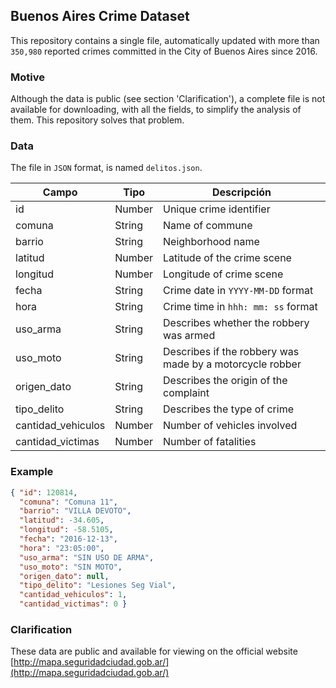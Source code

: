 ## Buenos Aires Crime Dataset
This repository contains a single file, automatically updated with more than `350,980` reported crimes committed in the City of Buenos Aires since 2016.

### Motive
Although the data is public (see section 'Clarification'), a complete file is not available for downloading, with all the fields, to simplify the analysis of them. This repository solves that problem.

### Data
The file in `JSON` format, is named `delitos.json`.

Campo | Tipo | Descripción
-- | -- | --
id | Number | Unique crime identifier
comuna | String | Name of commune
barrio | String | Neighborhood name
latitud | Number | Latitude of the crime scene
longitud | Number | Longitude of crime scene
fecha | String | Crime date in `YYYY-MM-DD` format
hora | String | Crime time in `hhh: mm: ss` format
uso_arma | String | Describes whether the robbery was armed
uso_moto | String | Describes if the robbery was made by a motorcycle robber
origen_dato | String | Describes the origin of the complaint
tipo_delito | String | Describes the type of crime
cantidad_vehiculos | Number | Number of vehicles involved
cantidad_victimas | Number | Number of fatalities

### Example
```JSON
{ "id": 120814,
  "comuna": "Comuna 11",
  "barrio": "VILLA DEVOTO",
  "latitud": -34.605,
  "longitud": -58.5105,
  "fecha": "2016-12-13",
  "hora": "23:05:00",
  "uso_arma": "SIN USO DE ARMA",
  "uso_moto": "SIN MOTO",
  "origen_dato": null,
  "tipo_delito": "Lesiones Seg Vial",
  "cantidad_vehiculos": 1,
  "cantidad_victimas": 0 }
```

### Clarification
These data are public and available for viewing on the official website [http://mapa.seguridadciudad.gob.ar/](http://mapa.seguridadciudad.gob.ar/)
